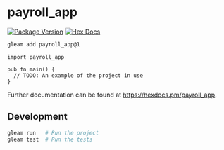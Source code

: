 # payroll_app

[![Package Version](https://img.shields.io/hexpm/v/payroll_app)](https://hex.pm/packages/payroll_app)
[![Hex Docs](https://img.shields.io/badge/hex-docs-ffaff3)](https://hexdocs.pm/payroll_app/)

```sh
gleam add payroll_app@1
```
```gleam
import payroll_app

pub fn main() {
  // TODO: An example of the project in use
}
```

Further documentation can be found at <https://hexdocs.pm/payroll_app>.

## Development

```sh
gleam run   # Run the project
gleam test  # Run the tests
```
